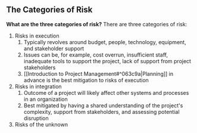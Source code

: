 ## The Categories of Risk

**What are the three categories of risk?**
There are three categories of risk:
1. Risks in execution
	1. Typically revolves around budget, people, technology, equipment, and stakeholder support
	2. Issues can be, for example, cost overrun, insufficient staff, inadequate tools to support the project, lack of support from project stakeholders
	3. [[Introduction to Project Management#^063c9a|Planning]] in advance is the best mitigation to risks of execution
2. Risks in integration
	1. Outcome of a project will likely affect other systems and processes in an organization
	2. Best mitigated by having a shared understanding of the project's complexity, support from stakeholders, and assessing potential disruption
3. Risks of the unknown